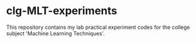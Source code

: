 # clg-MLT-experiments
This repository contains my lab practical experiment codes for the college subject 'Machine Learning Techniques'.
